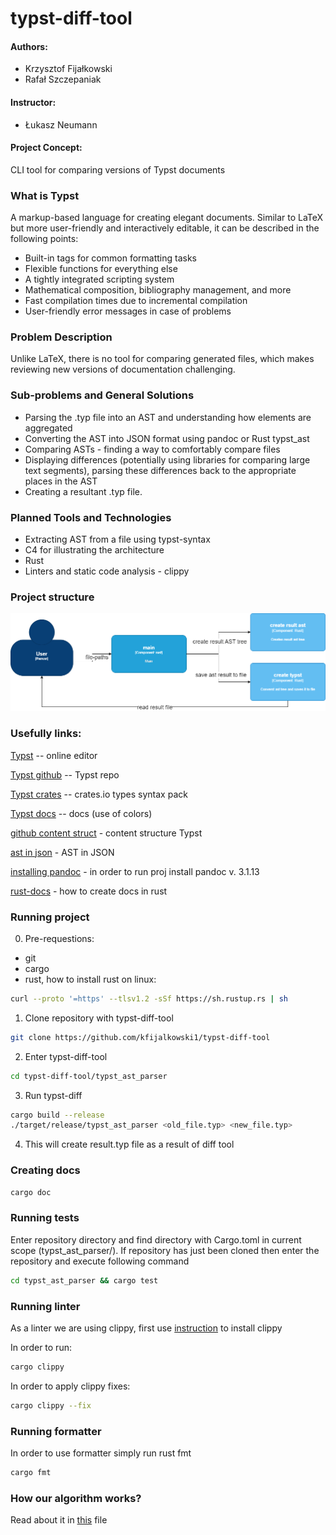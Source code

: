 # typst-diff-tool

#### Authors:
- Krzysztof Fijałkowski
- Rafał Szczepaniak

#### Instructor:
- Łukasz Neumann

#### Project Concept:
CLI tool for comparing versions of Typst documents

### What is Typst
A markup-based language for creating elegant documents. Similar to LaTeX but more user-friendly and interactively editable, it can be described in the following points:

- Built-in tags for common formatting tasks
- Flexible functions for everything else
- A tightly integrated scripting system
- Mathematical composition, bibliography management, and more
- Fast compilation times due to incremental compilation
- User-friendly error messages in case of problems

### Problem Description
Unlike LaTeX, there is no tool for comparing generated files, which makes reviewing new versions of documentation challenging.

### Sub-problems and General Solutions
- Parsing the .typ file into an AST and understanding how elements are aggregated
- Converting the AST into JSON format using pandoc or Rust typst_ast
- Comparing ASTs - finding a way to comfortably compare files
- Displaying differences (potentially using libraries for comparing large text segments), parsing these differences back to the appropriate places in the AST
- Creating a resultant .typ file.

### Planned Tools and Technologies
- Extracting AST from a file using typst-syntax
- C4 for illustrating the architecture
- Rust
- Linters and static code analysis - clippy

### Project structure
![c4.drawio.png](docs%2Fc4.drawio.png)

### Usefully links:

[Typst](https://typst.app/) -- online editor

[Typst github](https://github.com/typst/typst) -- Typst repo

[Typst crates](https://crates.io/crates/typst-syntax) -- crates.io types syntax pack

[Typst docs](https://typst.app/docs/reference/visualize/color/) -- docs (use of colors)

[github content struct](https://github.com/typst/typst/blob/main/crates/typst/src/foundations/content.rs#L75) - content structure Typst

[ast in json](https://esdiscuss.org/topic/ast-in-json-format) - AST in JSON

[installing pandoc](https://pandoc.org/installing.htm) - in order to run proj install pandoc v. 3.1.13

[rust-docs](https://doc.rust-lang.org/rustdoc/what-is-rustdoc.html) - how to create docs in rust

### Running project
0. Pre-requestions:
 - git
 - cargo
 - rust, how to install rust on linux:
``` bash
curl --proto '=https' --tlsv1.2 -sSf https://sh.rustup.rs | sh
```


1. Clone repository with typst-diff-tool

``` bash
git clone https://github.com/kfijalkowski1/typst-diff-tool
```
2. Enter typst-diff-tool

``` bash
cd typst-diff-tool/typst_ast_parser
```

3. Run typst-diff

``` bash
cargo build --release
./target/release/typst_ast_parser <old_file.typ> <new_file.typ>
```

4. This will create result.typ file as a result of diff tool


### Creating docs

```bash
cargo doc
```

### Running tests
Enter repository directory and find directory with Cargo.toml in current scope (typst_ast_parser/).
If repository has just been cloned then enter the repository and execute following command

``` bash
cd typst_ast_parser && cargo test
```


### Running linter

As a linter we are using clippy, first use [instruction](https://github.com/rust-lang/rust-clippy) to install clippy

In order to run:

``` bash
cargo clippy
```

In order to apply clippy fixes:
```bash
cargo clippy --fix
```


### Running formatter
In order to use formatter simply run rust fmt

```bash
cargo fmt
```

### How our algorithm works?

Read about it in [this](docs/compareDocs.md) file